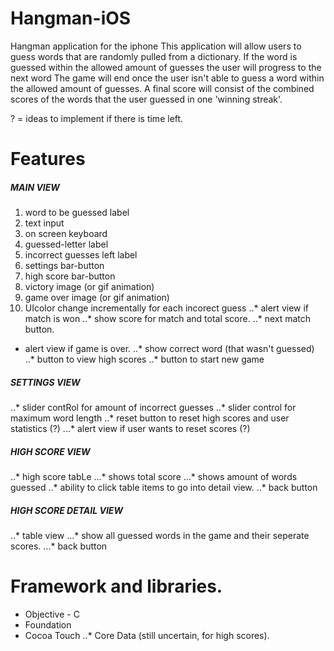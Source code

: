 Hangman-iOS
===========

Hangman application for the iphone
This application will allow users to guess words that are randomly pulled from a dictionary. 
If the word is guessed within the allowed amount of guesses the user will progress to the next word
The game will end once the user isn't able to guess a word within the allowed amount of guesses.
A final score will consist of the combined scores of the words that the user guessed in one 'winning streak'.


? = ideas to implement if there is time left.

Features
===========

##### MAIN VIEW
1. word to be guessed label
2. text input
3. on screen keyboard
4. guessed-letter label
5. incorrect guesses left label
6. settings bar-button
7. high score bar-button
8. victory image (or gif animation)
9. game over image (or gif animation)
10. UIcolor change incrementally for each incorect guess 
..* alert view if match is won
..* show score for match and total score.
..* next match button.
* alert view if game is over.
..* show correct word (that wasn't guessed)
..* button to view high scores
..* button to start new game

##### SETTINGS VIEW
..* slider contRol for amount of incorrect guesses
..* slider control for maximum word length
..* reset button to reset high scores and user statistics (?)
...* alert view if user wants to reset scores  (?)

##### HIGH SCORE VIEW
..* high score tabLe
...* shows total score
...* shows amount of words guessed
..* ability to click table items to go into detail view.
..* back button

##### HIGH SCORE DETAIL VIEW
..* table view
...* show all guessed words in the game and their seperate scores.
...* back button


Framework and libraries.
===========
- Objective - C
- Foundation
- Cocoa Touch
..* Core Data (still uncertain, for high scores).
